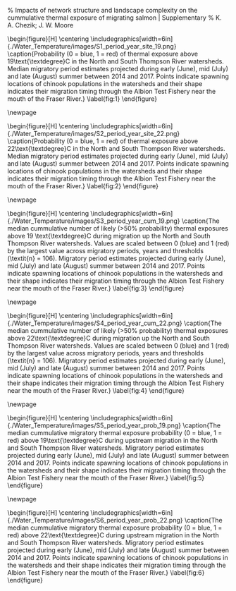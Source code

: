% Impacts of network structure and landscape complexity on the cummulative thermal exposure of migrating salmon | Supplementary
% K. A. Chezik; J. W. Moore

\begin{figure}[H]
\centering
\includegraphics[width=6in]{./Water_Temperature/images/S1_period_year_site_19.png}
\caption{Probability (0 = blue, 1 = red) of thermal exposure above 19\text{\textdegree}C in the North and South Thompson River watersheds. Median migratory period estimates projected during early (June), mid (July) and late (August) summer between 2014 and 2017. Points indicate spawning locations of chinook populations in the watersheds and their shape indicates their migration timing through the Albion Test Fishery near the mouth of the Fraser River.}
\label{fig:1}
\end{figure}

\newpage

\begin{figure}[H]
\centering
\includegraphics[width=6in]{./Water_Temperature/images/S2_period_year_site_22.png}
\caption{Probability (0 = blue, 1 = red) of thermal exposure above 22\text{\textdegree}C in the North and South Thompson River watersheds. Median migratory period estimates projected during early (June), mid (July) and late (August) summer between 2014 and 2017. Points indicate spawning locations of chinook populations in the watersheds and their shape indicates their migration timing through the Albion Test Fishery near the mouth of the Fraser River.} 
\label{fig:2}
\end{figure}

\newpage

\begin{figure}[H]
\centering
\includegraphics[width=6in]{./Water_Temperature/images/S3_period_year_cum_19.png}
\caption{The median cummulative number of likely (>50\% probability) thermal exposures above 19 \text{\textdegree}C during migration up the North and South Thompson River watersheds. Values are scaled between 0 (blue) and 1 (red) by the largest value across migratory periods, years and thresholds (\textit{n} = 106). Migratory period estimates projected during early (June), mid (July) and late (August) summer between 2014 and 2017. Points indicate spawning locations of chinook populations in the watersheds and their shape indicates their migration timing through the Albion Test Fishery near the mouth of the Fraser River.} 
\label{fig:3}
\end{figure}

\newpage

\begin{figure}[H]
\centering
\includegraphics[width=6in]{./Water_Temperature/images/S4_period_year_cum_22.png}
\caption{The median cummulative number of likely (>50\% probability) thermal exposures above 22\text{\textdegree}C during migration up the North and South Thompson River watersheds. Values are scaled between 0 (blue) and 1 (red) by the largest value across migratory periods, years and thresholds (\textit{n} = 106). Migratory period estimates projected during early (June), mid (July) and late (August) summer between 2014 and 2017. Points indicate spawning locations of chinook populations in the watersheds and their shape indicates their migration timing through the Albion Test Fishery near the mouth of the Fraser River.} 
\label{fig:4}
\end{figure}

\newpage

\begin{figure}[H]
\centering
\includegraphics[width=6in]{./Water_Temperature/images/S5_period_year_prob_19.png}
\caption{The median cummulative migratory thermal exposure probability (0 = blue, 1 = red) above 19\text{\textdegree}C during upstream migration in the North and South Thompson River watersheds. Migratory period estimates projected during early (June), mid (July) and late (August) summer between 2014 and 2017. Points indicate spawning locations of chinook populations in the watersheds and their shape indicates their migration timing through the Albion Test Fishery near the mouth of the Fraser River.} 
\label{fig:5}
\end{figure}

\newpage

\begin{figure}[H]
\centering
\includegraphics[width=6in]{./Water_Temperature/images/S6_period_year_prob_22.png}
\caption{The median cummulative migratory thermal exposure probability (0 = blue, 1 = red) above 22\text{\textdegree}C during upstream migration in the North and South Thompson River watersheds. Migratory period estimates projected during early (June), mid (July) and late (August) summer between 2014 and 2017. Points indicate spawning locations of chinook populations in the watersheds and their shape indicates their migration timing through the Albion Test Fishery near the mouth of the Fraser River.} 
\label{fig:6}
\end{figure}

